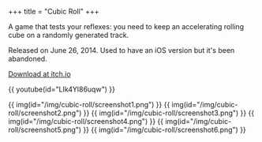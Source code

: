 +++
title = "Cubic Roll"
+++

A game that tests your reflexes: you need to keep an accelerating rolling cube on a randomly generated track.

Released on June 26, 2014. Used to have an iOS version but it's been abandoned.

[Download at itch.io](https://0xc0dec.itch.io/cubic-roll)

{{ youtube(id="LIk4Yl86uqw") }}

{{ img(id="/img/cubic-roll/screenshot1.png") }}
{{ img(id="/img/cubic-roll/screenshot2.png") }}
{{ img(id="/img/cubic-roll/screenshot3.png") }}
{{ img(id="/img/cubic-roll/screenshot4.png") }}
{{ img(id="/img/cubic-roll/screenshot5.png") }}
{{ img(id="/img/cubic-roll/screenshot6.png") }}
